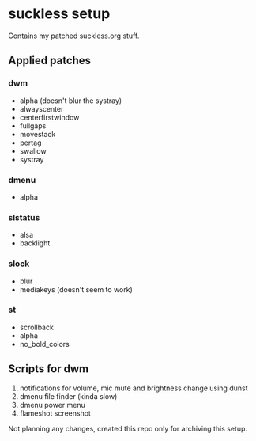 # suckless setup

Contains my patched suckless.org stuff.

## Applied patches
### dwm
 - alpha (doesn't blur the systray)
 - alwayscenter
 - centerfirstwindow
 - fullgaps
 - movestack
 - pertag
 - swallow
 - systray
### dmenu
 - alpha
### slstatus
 - alsa
 - backlight
### slock 
 - blur
 - mediakeys (doesn't seem to work)
### st
 - scrollback
 - alpha
 - no_bold_colors

## Scripts for dwm
1. notifications for volume, mic mute and brightness change using dunst
2. dmenu file finder (kinda slow)
3. dmenu power menu
4. flameshot screenshot 

Not planning any changes, created this repo only for archiving this setup.
